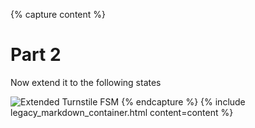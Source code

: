 {% capture content %}
# Part 2

Now extend it to the following states

![Extended Turnstile FSM](http://yuml.me/dda27fc2.png)
{% endcapture %}
{% include legacy_markdown_container.html content=content %}
